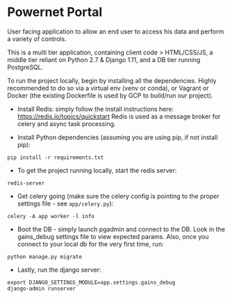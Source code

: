 # Powernet Portal

User facing application to allow an end user to access his data and perform a variety of controls.

This is a multi tier application, containing client code > HTML/CSS/JS, a middle tier reliant on Python 2.7 & Django 1.11, and a DB tier running PostgreSQL.

To run the project locally, begin by installing all the dependencies. 
Highly recommended to do so via a virtual env (venv or conda), or Vagrant or Docker (the existing Dockerfile is used by GCP to build/run our project).

- Install Redis: simply follow the install instructions here: https://redis.io/topics/quickstart
Redis is used as a message broker for celery and async task processing.

- Install Python dependencies (assuming you are using pip, if not install pip):
```
pip install -r requirements.txt
```

- To get the project running locally, start the redis server:
```
redis-server
```

- Get celery going (make sure the celery config is pointing to the proper settings file - see `app/celery.py`):
```
celery -A app worker -l info
```

- Boot the DB - simply launch pgadmin and connect to the DB. Look in the gains_debug settings file to view expected params. Also, once you connect to your local db for the very first time, run:
```
python manage.py migrate
```

- Lastly, run the django server:
```
export DJANGO_SETTINGS_MODULE=app.settings.gains_debug
django-admin runserver
```



